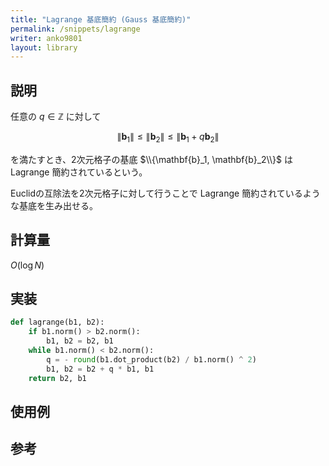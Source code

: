 ```yaml
---
title: "Lagrange 基底簡約 (Gauss 基底簡約)"
permalink: /snippets/lagrange
writer: anko9801
layout: library
---
```


## 説明

任意の $q \in \mathbb{Z}$ に対して

$$
\|\mathbf{b}_1\| \leq \|\mathbf{b}_2\| \leq \|\mathbf{b}_1 + q\mathbf{b}_2\|
$$

を満たすとき、2次元格子の基底 $\\{\mathbf{b}_1, \mathbf{b}_2\\}$ はLagrange 簡約されているという。

Euclidの互除法を2次元格子に対して行うことで Lagrange 簡約されているような基底を生み出せる。

## 計算量

$O(\log{N})$


## 実装

```python
def lagrange(b1, b2):
    if b1.norm() > b2.norm():
        b1, b2 = b2, b1
    while b1.norm() < b2.norm():
        q = - round(b1.dot_product(b2) / b1.norm() ^ 2)
        b1, b2 = b2 + q * b1, b1
    return b2, b1
```

## 使用例

## 参考
